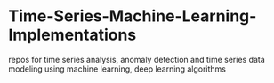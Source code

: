 # Time-Series-Machine-Learning-Implementations
repos for time series analysis, anomaly detection and time series data modeling using machine learning, deep learning algorithms
